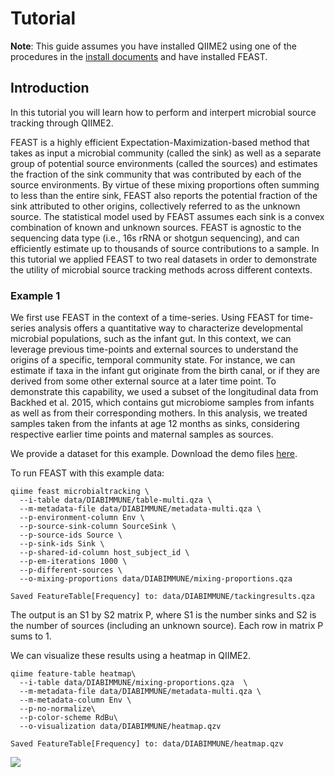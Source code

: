 
# Tutorial 
**Note**: This guide assumes you have installed QIIME2 using one of the procedures in the [install documents](https://docs.qiime2.org/2019.7/install/) and have installed FEAST.


## Introduction 

In this tutorial you will learn how to perform and interpert microbial source tracking through QIIME2. 

FEAST is a highly efficient Expectation-Maximization-based method that takes as input a microbial community (called the sink) as well as a separate group of potential source environments (called the sources) and estimates the fraction of the sink community that was contributed by each of the source environments. By virtue of these mixing proportions often summing to less than the entire sink, FEAST also reports the potential fraction of the sink attributed to other origins, collectively referred to as the unknown source. The statistical model used by FEAST assumes each sink is a convex combination of known and unknown sources. FEAST is agnostic to the sequencing data type (i.e., 16s rRNA or shotgun sequencing), and can efficiently estimate up to thousands of source contributions to a sample. In this tutorial we applied FEAST to two real datasets in order to demonstrate the utility of microbial source tracking methods across different contexts.  


### Example 1
We first use FEAST in the context of a time-series.  Using FEAST for time-series analysis offers a quantitative way to characterize developmental microbial populations, such as the infant gut. In this context, we can leverage previous time-points and external sources to understand the origins of a specific, temporal community state. For instance, we can estimate if taxa in the infant gut originate from the birth canal, or if they are derived from some other external source at a later time point. To demonstrate this capability, we used a subset of the longitudinal data from Backhed et al. 2015, which contains gut microbiome samples from infants as well as from their corresponding mothers. In this analysis, we treated samples taken from the infants at age 12 months as sinks, considering respective earlier time points and maternal samples as sources.


We provide a dataset for this example. Download the demo files <a href="https://github.com/cameronmartino/FEAST/tree/FEAST_beta/q2_FEAST/tests/data">here</a>.

To run FEAST with this example data:

```shell
qiime feast microbialtracking \
  --i-table data/DIABIMMUNE/table-multi.qza \
  --m-metadata-file data/DIABIMMUNE/metadata-multi.qza \
  --p-environment-column Env \
  --p-source-sink-column SourceSink \
  --p-source-ids Source \
  --p-sink-ids Sink \
  --p-shared-id-column host_subject_id \
  --p-em-iterations 1000 \
  --p-different-sources \
  --o-mixing-proportions data/DIABIMMUNE/mixing-proportions.qza 
```
```Saved FeatureTable[Frequency] to: data/DIABIMMUNE/tackingresults.qza```

The output is an S1 by S2 matrix P, where S1 is the number sinks and S2 is the number of sources (including an unknown source). Each row in matrix P sums to 1.

We can visualize these results using a heatmap in QIIME2.

```shell
qiime feature-table heatmap\
  --i-table data/DIABIMMUNE/mixing-proportions.qza  \
  --m-metadata-file data/DIABIMMUNE/metadata-multi.qza \
  --m-metadata-column Env \
  --p-no-normalize\
  --p-color-scheme RdBu\
  --o-visualization data/DIABIMMUNE/heatmap.qzv
```
```Saved FeatureTable[Frequency] to: data/DIABIMMUNE/heatmap.qzv```

![](etc/diab-feature-table-heatmap.png) 
